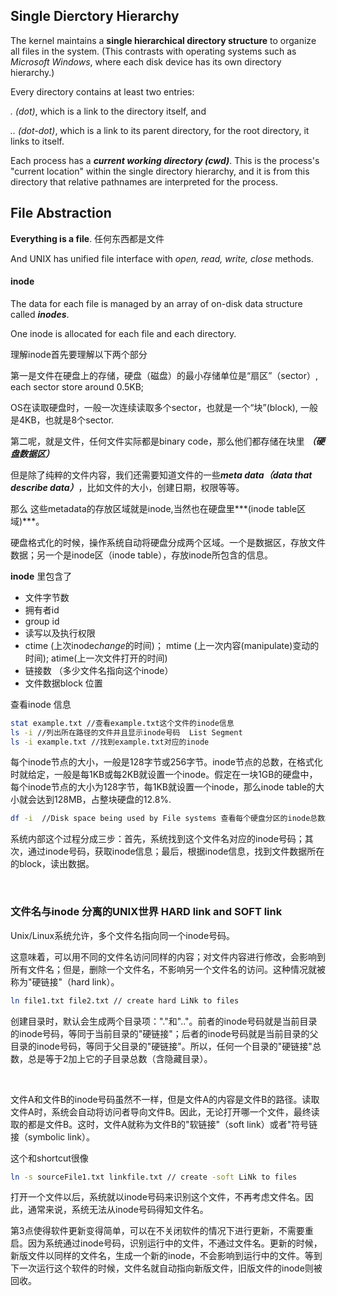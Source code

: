 ## Single Dierctory Hierarchy
The kernel maintains a **single hierarchical directory structure** to organize all files in the system. (This contrasts with operating systems such as *Microsoft Windows*, where each disk device has its own directory hierarchy.)

Every directory contains at least two entries: 

*. (dot)*, which is a link to the directory itself, and 

*.. (dot-dot)*, which is a link to its parent directory, for the root directory, it links to itself.

Each process has a ***current working directory (cwd)***. This is the process's "current location" within the single directory hierarchy, and it is from this directory that relative pathnames are interpreted for the process.


## File Abstraction

**Everything is a file**. 任何东西都是文件

And UNIX has unified file interface with *open, read, write, close* methods.

#### inode

The data for each file is managed by an array of on-disk data structure called ***inodes***.

One inode is allocated for each file and each directory.


理解inode首先要理解以下两个部分

第一是文件在硬盘上的存储，硬盘（磁盘）的最小存储单位是“扇区”（sector）, each sector store around 0.5KB;

OS在读取硬盘时，一般一次连续读取多个sector，也就是一个“块”(block), 一般是4KB，也就是8个sector.

第二呢，就是文件，任何文件实际都是binary code，那么他们都存储在块里 ***（硬盘数据区）***

但是除了纯粹的文件内容，我们还需要知道文件的一些***meta data（data that describe data）***，比如文件的大小，创建日期，权限等等。

那么 这些metadata的存放区域就是inode,当然也在硬盘里***(inode table区域)***。

硬盘格式化的时候，操作系统自动将硬盘分成两个区域。一个是数据区，存放文件数据；另一个是inode区（inode table），存放inode所包含的信息。


**inode** 里包含了
- 文件字节数
- 拥有者id
- group id
- 读写以及执行权限
- ctime (上次inode*change*的时间)；  mtime (上一次内容(manipulate)变动的时间);  atime(上一次文件打开的时间)
- 链接数 （多少文件名指向这个inode）
- 文件数据block 位置

查看inode 信息
```sh
stat example.txt //查看example.txt这个文件的inode信息
ls -i //列出所在路径的文件并且显示inode号码  List Segment
ls -i example.txt //找到example.txt对应的inode
```


每个inode节点的大小，一般是128字节或256字节。inode节点的总数，在格式化时就给定，一般是每1KB或每2KB就设置一个inode。假定在一块1GB的硬盘中，每个inode节点的大小为128字节，每1KB就设置一个inode，那么inode table的大小就会达到128MB，占整块硬盘的12.8%.

```sh
df -i  //Disk space being used by File systems 查看每个硬盘分区的inode总数和已经使用的数量
```

系统内部这个过程分成三步：首先，系统找到这个文件名对应的inode号码；其次，通过inode号码，获取inode信息；最后，根据inode信息，找到文件数据所在的block，读出数据。

<br>

### 文件名与inode 分离的UNIX世界 HARD link and SOFT link
Unix/Linux系统允许，多个文件名指向同一个inode号码。

这意味着，可以用不同的文件名访问同样的内容；对文件内容进行修改，会影响到所有文件名；但是，删除一个文件名，不影响另一个文件名的访问。这种情况就被称为"硬链接"（hard link）。

```sh
ln file1.txt file2.txt // create hard LiNk to files
```

创建目录时，默认会生成两个目录项："."和".."。前者的inode号码就是当前目录的inode号码，等同于当前目录的"硬链接"；后者的inode号码就是当前目录的父目录的inode号码，等同于父目录的"硬链接"。所以，任何一个目录的"硬链接"总数，总是等于2加上它的子目录总数（含隐藏目录）。


<br>

文件A和文件B的inode号码虽然不一样，但是文件A的内容是文件B的路径。读取文件A时，系统会自动将访问者导向文件B。因此，无论打开哪一个文件，最终读取的都是文件B。这时，文件A就称为文件B的"软链接"（soft link）或者"符号链接（symbolic link）。

这个和shortcut很像

```sh
ln -s sourceFile1.txt linkfile.txt // create -soft LiNk to files
```

打开一个文件以后，系统就以inode号码来识别这个文件，不再考虑文件名。因此，通常来说，系统无法从inode号码得知文件名。

第3点使得软件更新变得简单，可以在不关闭软件的情况下进行更新，不需要重启。因为系统通过inode号码，识别运行中的文件，不通过文件名。更新的时候，新版文件以同样的文件名，生成一个新的inode，不会影响到运行中的文件。等到下一次运行这个软件的时候，文件名就自动指向新版文件，旧版文件的inode则被回收。